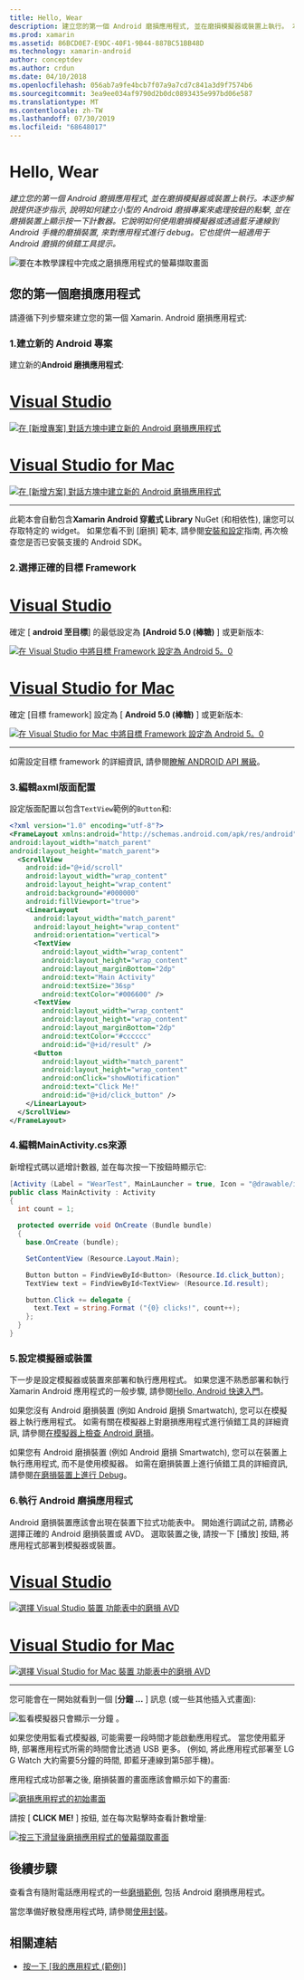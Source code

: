 ```yaml
---
title: Hello, Wear
description: 建立您的第一個 Android 磨損應用程式, 並在磨損模擬器或裝置上執行。 本逐步解說提供逐步指示, 說明如何建立小型的 Android 磨損專案來處理按鈕的點擊, 並在磨損裝置上顯示按一下計數器。 它說明如何使用磨損模擬器或透過藍牙連線到 Android 手機的磨損裝置, 來對應用程式進行 debug。 它也提供一組適用于 Android 磨損的偵錯工具提示。
ms.prod: xamarin
ms.assetid: 86BCD0E7-E9DC-40F1-9B44-887BC51BB48D
ms.technology: xamarin-android
author: conceptdev
ms.author: crdun
ms.date: 04/10/2018
ms.openlocfilehash: 056ab7a9fe4bcb7f07a9a7cd7c841a3d9f7574b6
ms.sourcegitcommit: 3ea9ee034af9790d2b0dc0893435e997bd06e587
ms.translationtype: MT
ms.contentlocale: zh-TW
ms.lasthandoff: 07/30/2019
ms.locfileid: "68648017"
---
```

# <a name="hello-wear"></a>Hello, Wear

_建立您的第一個 Android 磨損應用程式, 並在磨損模擬器或裝置上執行。本逐步解說提供逐步指示, 說明如何建立小型的 Android 磨損專案來處理按鈕的點擊, 並在磨損裝置上顯示按一下計數器。它說明如何使用磨損模擬器或透過藍牙連線到 Android 手機的磨損裝置, 來對應用程式進行 debug。它也提供一組適用于 Android 磨損的偵錯工具提示。_

![要在本教學課程中完成之磨損應用程式的螢幕擷取畫面](hello-wear-images/example.png)

## <a name="your-first-wear-app"></a>您的第一個磨損應用程式

請遵循下列步驟來建立您的第一個 Xamarin. Android 磨損應用程式:

### <a name="1-create-a-new-android-project"></a>1.建立新的 Android 專案

建立新的**Android 磨損應用程式**:

# <a name="visual-studiotabwindows"></a>[Visual Studio](#tab/windows)

[![在 [新增專案] 對話方塊中建立新的 Android 磨損應用程式](hello-wear-images/vs/new-solution-sml.w157.png)](hello-wear-images/vs/new-solution.w157.png#lightbox)

# <a name="visual-studio-for-mactabmacos"></a>[Visual Studio for Mac](#tab/macos)

[![在 [新增方案] 對話方塊中建立新的 Android 磨損應用程式](hello-wear-images/xs/new-solution-sml.png)](hello-wear-images/xs/new-solution.png#lightbox)

-----


此範本會自動包含**Xamarin Android 穿戴式 Library** NuGet (和相依性), 讓您可以存取特定的 widget。 如果您看不到 [磨損] 範本, 請參閱[安裝和設定](~/android/wear/get-started/installation.md)指南, 再次檢查您是否已安裝支援的 Android SDK。 

### <a name="2-choose-the-correct-target-framework"></a>2.選擇正確的**目標 Framework**

# <a name="visual-studiotabwindows"></a>[Visual Studio](#tab/windows)

確定 [ **android 至目標**] 的最低設定為 **[Android 5.0 (棒糖)** ] 或更新版本: 

[![在 Visual Studio 中將目標 Framework 設定為 Android 5。0](hello-wear-images/vs/target-framework-sml.png)](hello-wear-images/vs/target-framework.png#lightbox)

# <a name="visual-studio-for-mactabmacos"></a>[Visual Studio for Mac](#tab/macos)

確定 [目標 framework] 設定為 [ **Android 5.0 (棒糖)** ] 或更新版本:

[![在 Visual Studio for Mac 中將目標 Framework 設定為 Android 5。0](hello-wear-images/xs/target-framework-sml.png)](hello-wear-images/xs/target-framework.png#lightbox)

-----

如需設定目標 framework 的詳細資訊, 請參閱[瞭解 ANDROID API 層級](~/android/app-fundamentals/android-api-levels.md)。


### <a name="3-edit-the-mainaxml-layout"></a>3.編輯**axml**版面配置

設定版面配置以包含`TextView`範例的`Button`和: 

```xml
<?xml version="1.0" encoding="utf-8"?>
<FrameLayout xmlns:android="http://schemas.android.com/apk/res/android"
android:layout_width="match_parent"
android:layout_height="match_parent">
  <ScrollView
    android:id="@+id/scroll"
    android:layout_width="wrap_content"
    android:layout_height="wrap_content"
    android:background="#000000"
    android:fillViewport="true">
    <LinearLayout
      android:layout_width="match_parent"
      android:layout_height="wrap_content"
      android:orientation="vertical">
      <TextView
        android:layout_width="wrap_content"
        android:layout_height="wrap_content"
        android:layout_marginBottom="2dp"
        android:text="Main Activity"
        android:textSize="36sp"
        android:textColor="#006600" />
      <TextView
        android:layout_width="wrap_content"
        android:layout_height="wrap_content"
        android:layout_marginBottom="2dp"
        android:textColor="#cccccc"
        android:id="@+id/result" />
      <Button
        android:layout_width="match_parent"
        android:layout_height="wrap_content"
        android:onClick="showNotification"
        android:text="Click Me!"
        android:id="@+id/click_button" />
    </LinearLayout>
  </ScrollView>
</FrameLayout>
```

### <a name="4-edit-the-mainactivitycs-source"></a>4.編輯**MainActivity.cs**來源

新增程式碼以遞增計數器, 並在每次按一下按鈕時顯示它: 

```csharp
[Activity (Label = "WearTest", MainLauncher = true, Icon = "@drawable/icon")]
public class MainActivity : Activity
{
  int count = 1;

  protected override void OnCreate (Bundle bundle)
  {
    base.OnCreate (bundle);

    SetContentView (Resource.Layout.Main);

    Button button = FindViewById<Button> (Resource.Id.click_button);
    TextView text = FindViewById<TextView> (Resource.Id.result);

    button.Click += delegate {
      text.Text = string.Format ("{0} clicks!", count++);
    };
  }
}
```

### <a name="5-setup-an-emulator-or-device"></a>5.設定模擬器或裝置

下一步是設定模擬器或裝置來部署和執行應用程式。 如果您還不熟悉部署和執行 Xamarin Android 應用程式的一般步驟, 請參閱[Hello, Android 快速入門](~/android/get-started/hello-android/hello-android-quickstart.md)。

如果您沒有 Android 磨損裝置 (例如 Android 磨損 Smartwatch), 您可以在模擬器上執行應用程式。 如需有關在模擬器上對磨損應用程式進行偵錯工具的詳細資訊, 請參閱[在模擬器上檢查 Android 磨損](~/android/wear/deploy-test/debug-on-emulator.md)。

如果您有 Android 磨損裝置 (例如 Android 磨損 Smartwatch), 您可以在裝置上執行應用程式, 而不是使用模擬器。 如需在磨損裝置上進行偵錯工具的詳細資訊, 請參閱[在磨損裝置上進行 Debug](~/android/wear/deploy-test/debug-on-device.md)。


### <a name="6-run-the-android-wear-app"></a>6.執行 Android 磨損應用程式

Android 磨損裝置應該會出現在裝置下拉式功能表中。 開始進行調試之前, 請務必選擇正確的 Android 磨損裝置或 AVD。 選取裝置之後, 請按一下 [播放] 按鈕, 將應用程式部署到模擬器或裝置。

# <a name="visual-studiotabwindows"></a>[Visual Studio](#tab/windows)

[![選擇 Visual Studio 裝置 功能表中的磨損 AVD](hello-wear-images/vs/choose-wear-sim.png)](hello-wear-images/vs/choose-wear-sim.png#lightbox)

# <a name="visual-studio-for-mactabmacos"></a>[Visual Studio for Mac](#tab/macos)

[![選擇 Visual Studio for Mac 裝置 功能表中的磨損 AVD](hello-wear-images/xs/choose-wear-sim.png)](hello-wear-images/xs/choose-wear-sim.png#lightbox)

-----

您可能會在一開始就看到一個 [**分鐘 ...** ] 訊息 (或一些其他插入式畫面): 

![監看模擬器只會顯示一分鐘 。](hello-wear-images/please-wait.png)

如果您使用監看式模擬器, 可能需要一段時間才能啟動應用程式。 當您使用藍牙時, 部署應用程式所需的時間會比透過 USB 更多。 (例如, 將此應用程式部署至 LG G Watch 大約需要5分鐘的時間, 即藍牙連線到第5部手機)。

應用程式成功部署之後, 磨損裝置的畫面應該會顯示如下的畫面:

[![磨損應用程式的初始畫面](hello-wear-images/mainactivity-screen.png)](hello-wear-images/mainactivity-screen.png#lightbox)

請按 [ **CLICK ME!** ] 按鈕, 並在每次點擊時查看計數增量:

[![按三下滑鼠後磨損應用程式的螢幕擷取畫面](hello-wear-images/mainactivity-counts.png)](hello-wear-images/mainactivity-counts.png#lightbox)


## <a name="next-steps"></a>後續步驟

查看含有隨附電話應用程式的一些[磨損範例](https://docs.microsoft.com/samples/browse/?products=xamarin&term=Xamarin.Android+wear), 包括 Android 磨損應用程式。

當您準備好散發應用程式時, 請參閱[使用封裝](~/android/wear/deploy-test/packaging.md)。


## <a name="related-links"></a>相關連結

- [按一下 [我的應用程式 (範例)]](https://docs.microsoft.com/samples/xamarin/monodroid-samples/wear-weartest)
